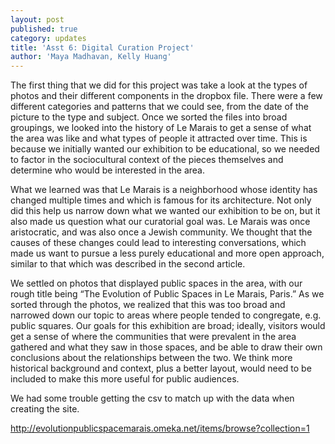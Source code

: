 ```yaml
---
layout: post
published: true
category: updates
title: 'Asst 6: Digital Curation Project'
author: 'Maya Madhavan, Kelly Huang'
---
```

The first thing that we did for this project was take a look at the types of photos and their different components in the dropbox file. There were a few different categories and patterns that we could see, from the date of the picture to the type and subject. Once we sorted the files into broad groupings, we looked into the history of Le Marais to get a sense of what the area was like and what types of people it attracted over time. This is because we initially wanted our exhibition to be educational, so we needed to factor in the sociocultural context of the pieces themselves and determine who would be interested in the area.

What we learned was that Le Marais is a neighborhood whose identity has changed multiple times and which is famous for its architecture. Not only did this help us narrow down what we wanted our exhibition to be on, but it also made us question what our curatorial goal was. Le Marais was once aristocratic, and was also once a Jewish community. We thought that the causes of these changes could lead to interesting conversations, which made us want to pursue a less purely educational and more open approach, similar to that which was described in the second article. 

We settled on photos that displayed public spaces in the area, with our rough title being “The Evolution of Public Spaces in Le Marais, Paris.” As we sorted through the photos, we realized that this was too broad and narrowed down our topic to areas where people tended to congregate, e.g. public squares. Our goals for this exhibition are broad; ideally, visitors would get a sense of where the communities that were prevalent in the area gathered and what they saw in those spaces, and be able to draw their own conclusions about the relationships between the two. We think more historical background and context, plus a better layout, would need to be included to make this more useful for public audiences. 

We had some trouble getting the csv to match up with the data when creating the site.

http://evolutionpublicspacemarais.omeka.net/items/browse?collection=1
